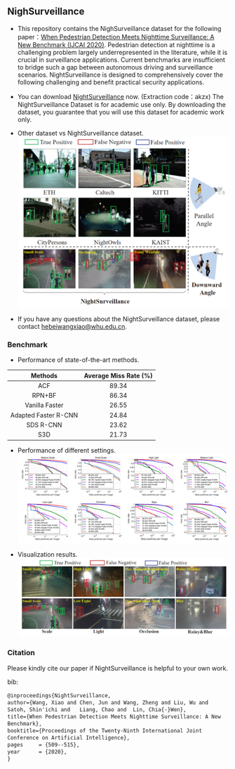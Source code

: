 ## NighSurveillance

- This repository contains the NighSurveillance dataset for the following paper：[When Pedestrian Detection Meets Nighttime Surveillance: A New Benchmark (IJCAI 2020)](https://www.ijcai.org/Proceedings/2020/71). Pedestrian detection at nighttime is a challenging problem largely underrepresented in the literature, while it is crucial in surveillance applications. Current benchmarks are insufficient to bridge such a gap between autonomous driving and surveillance scenarios. NightSurveillance is designed to comprehensively cover the following challenging and benefit practical security applications.

- You can download [NightSurveillance](https://pan.baidu.com/s/1uIhMBKmQgPdbVjR2EK7o5g) now. (Extraction code：akzx) The NightSurveillance Dataset is for academic use only. By downloading the dataset, you guarantee that you will use this dataset for academic work only.

- Other dataset vs NightSurveillance dataset.
![](https://github.com/xiaowang1516/NightSurveillance/blob/master/1.png)

- If you have any questions about the NightSurveillance dataset, please contact hebeiwangxiao@whu.edu.cn.

### **Benchmark**

- Performance of state-of-the-art methods.

|  Methods   | Average Miss Rate (%)  |
|  :----:  | :----:  |
| ACF  | 89.34 |
| RPN+BF  | 86.34 |
| Vanilla Faster  | 26.55 |
| Adapted Faster R-CNN  | 24.84 |
| SDS R-CNN  | 23.62 |
| S3D  | 21.73 |

- Performance of different settings. 
![](https://github.com/xiaowang1516/NightSurveillance/blob/master/2.png)

- Visualization results.
![](https://github.com/xiaowang1516/NightSurveillance/blob/master/3.png)
### **Citation**
Please kindly cite our paper if NightSurveillance is helpful to your own work.

bib:

    @inproceedings{NightSurveillance,
    author={Wang, Xiao and Chen, Jun and Wang, Zheng and Liu, Wu and Satoh, Shin'ichi and   Liang, Chao and  Lin, Chia{-}Wen},
    title={When Pedestrian Detection Meets Nighttime Surveillance: A New Benchmark}, 
    booktitle={Proceedings of the Twenty-Ninth International Joint Conference on Artificial Intelligence},
    pages     = {509--515},
    year      = {2020},
    }

